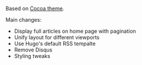 Based on [Cocoa theme](https://github.com/nishanths/cocoa-hugo-theme).

Main changes:

- Display full articles on home page with pagination
- Unify layout for different viewports
- Use Hugo's default RSS tempalte
- Remove Disqus
- Styling tweaks
